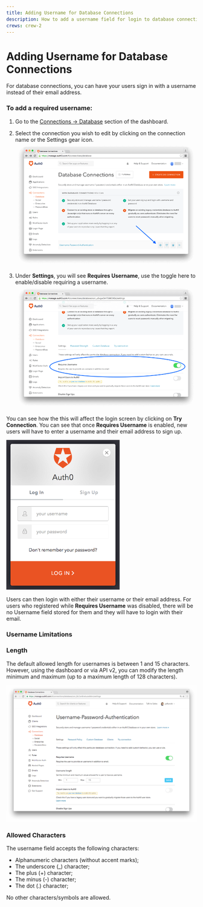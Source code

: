 ```yaml
---
title: Adding Username for Database Connections
description: How to add a username field for login to database connections.
crews: crew-2
---
```


# Adding Username for Database Connections

For database connections, you can have your users sign in with a username instead of their email address.

### To add a required username:

1. Go to the [Connections -> Database](${manage_url}/#/connections/database) section of the dashboard.

1. Select the connection you wish to edit by clicking on the connection name or the Settings gear icon.
![](/media/articles/connections/database/db-connections-page.png)

1. Under **Settings**, you will see **Requires Username**, use the toggle here to enable/disable requiring a username.
![](/media/articles/connections/database/requires-username-toggle.png)

You can see how the this will affect the login screen by clicking on **Try Connection**. You can see that once **Requires Username** is enabled, new users will have to enter a username and their email address to sign up.

<img width="300" src="/media/articles/connections/database/lock-usernamestyle.png" />

Users can then login with either their username or their email address. For users who registered while **Requires Username** was disabled, there will be no Username field stored for them and they will have to login with their email.

### Username Limitations

### Length

The default allowed length for usernames is between 1 and 15 characters. However, using the dashboard or via API v2, you can modify the length minimum and maximum (up to a maximum length of 128 characters).

![](/media/articles/connections/database/username-length.png)

### Allowed Characters

The username field accepts the following characters:

* Alphanumeric characters (without accent marks);
* The underscore (_) character;
* The plus (+) character;
* The minus (-) character;
* The dot (.) character;

No other characters/symbols are allowed.
